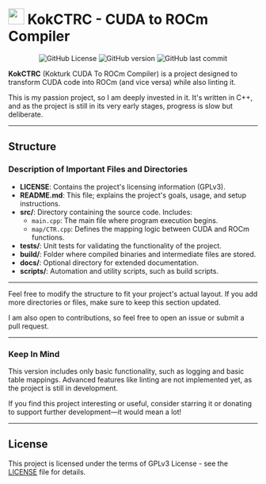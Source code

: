 # <img src="https://avatars.githubusercontent.com/u/87649216?v=4" width="32" height="32" /> KokCTRC - CUDA to ROCm Compiler

<p align="center">
  <img src="https://img.shields.io/github/license/atailh4n/KokCTRC?style=flat-square" alt="GitHub License">
  <img src="https://img.shields.io/github/package-json/v/atailh4n/KokCTRC?style=flat-square" alt="GitHub version">
  <img src="https://img.shields.io/github/last-commit/atailh4n/KokCTRC?display_timestamp=author&style=flat-square" alt="GitHub last commit">
</p>

**KokCTRC** (Kokturk CUDA To ROCm Compiler) is a project designed to transform CUDA code into ROCm (and vice versa) while also linting it. 

This is my passion project, so I am deeply invested in it. It's written in C++, and as the project is still in its very early stages, progress is slow but deliberate.

---

## Structure

### Description of Important Files and Directories

- **LICENSE**: Contains the project's licensing information (GPLv3).  
- **README.md**: This file; explains the project's goals, usage, and setup instructions.  
- **src/**: Directory containing the source code. Includes:  
  - `main.cpp`: The main file where program execution begins.  
  - `map/CTR.cpp`: Defines the mapping logic between CUDA and ROCm functions.  
- **tests/**: Unit tests for validating the functionality of the project.  
- **build/**: Folder where compiled binaries and intermediate files are stored.  
- **docs/**: Optional directory for extended documentation.  
- **scripts/**: Automation and utility scripts, such as build scripts.  

---

Feel free to modify the structure to fit your project's actual layout. If you add more directories or files, make sure to keep this section updated.

I am also open to contributions, so feel free to open an issue or submit a pull request.

---

### Keep In Mind

This version includes only basic functionality, such as logging and basic table mappings. Advanced features like linting are not implemented yet, as the project is still in development. 

If you find this project interesting or useful, consider starring it or donating to support further development—it would mean a lot!

---

## License

This project is licensed under the terms of GPLv3 License - see the [LICENSE](./LICENSE.md) file for details.